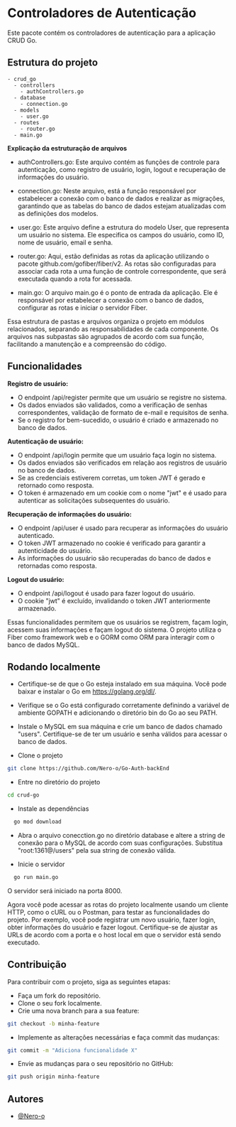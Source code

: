 
# Controladores de Autenticação
Este pacote contém os controladores de autenticação para a aplicação CRUD Go.





## Estrutura do projeto
```
- crud_go
  - controllers
    - authControllers.go
  - database
    - connection.go
  - models
    - user.go
  - routes
    - router.go
  - main.go

```
**Explicação da estruturação de arquivos**
- authControllers.go: Este arquivo contém as funções de controle para autenticação, como registro de usuário, login, logout e recuperação de informações do usuário.

- connection.go: Neste arquivo, está a função responsável por estabelecer a conexão com o banco de dados e realizar as migrações, garantindo que as tabelas do banco de dados estejam atualizadas com as definições dos modelos.

- user.go: Este arquivo define a estrutura do modelo User, que representa um usuário no sistema. Ele especifica os campos do usuário, como ID, nome de usuário, email e senha.

- router.go: Aqui, estão definidas as rotas da aplicação utilizando o pacote github.com/gofiber/fiber/v2. As rotas são configuradas para associar cada rota a uma função de controle correspondente, que será executada quando a rota for acessada.

- main.go: O arquivo main.go é o ponto de entrada da aplicação. Ele é responsável por estabelecer a conexão com o banco de dados, configurar as rotas e iniciar o servidor Fiber.


Essa estrutura de pastas e arquivos organiza o projeto em módulos relacionados, separando as responsabilidades de cada componente. Os arquivos nas subpastas são agrupados de acordo com sua função, facilitando a manutenção e a compreensão do código.
## Funcionalidades
**Registro de usuário:**
- O endpoint /api/register permite que um usuário se registre no sistema.
- Os dados enviados são validados, como a verificação de senhas correspondentes, validação de formato de e-mail e requisitos de senha.
- Se o registro for bem-sucedido, o usuário é criado e armazenado no banco de dados.

**Autenticação de usuário:**

- O endpoint /api/login permite que um usuário faça login no sistema.
- Os dados enviados são verificados em relação aos registros de usuário no banco de dados.
- Se as credenciais estiverem corretas, um token JWT é gerado e retornado como resposta.
- O token é armazenado em um cookie com o nome "jwt" e é usado para autenticar as solicitações subsequentes do usuário.

**Recuperação de informações do usuário:**

- O endpoint /api/user é usado para recuperar as informações do usuário autenticado.
- O token JWT armazenado no cookie é verificado para garantir a autenticidade do usuário.
- As informações do usuário são recuperadas do banco de dados e retornadas como resposta.

**Logout do usuário:**

- O endpoint /api/logout é usado para fazer logout do usuário.
- O cookie "jwt" é excluído, invalidando o token JWT anteriormente armazenado.

Essas funcionalidades permitem que os usuários se registrem, façam login, acessem suas informações e façam logout do sistema. O projeto utiliza o Fiber como framework web e o GORM como ORM para interagir com o banco de dados MySQL.
## Rodando localmente

- Certifique-se de que o Go esteja instalado em sua máquina. Você pode baixar e instalar o Go em https://golang.org/dl/. 

- Verifique se o Go está configurado corretamente definindo a variável de ambiente GOPATH e adicionando o diretório bin do Go ao seu PATH.

- Instale o MySQL em sua máquina e crie um banco de dados chamado "users". Certifique-se de ter um usuário e senha válidos para acessar o banco de dados.

- Clone o projeto

```bash
git clone https://github.com/Nero-o/Go-Auth-backEnd
```

- Entre no diretório do projeto

```bash
cd crud-go
```

- Instale as dependências

```bash
  go mod download
```

- Abra o arquivo conecction.go no diretório database e altere a string de conexão para o MySQL de acordo com suas configurações. Substitua "root:1361@/users" pela sua string de conexão válida.

- Inicie o servidor

```bash
  go run main.go
```
O servidor será iniciado na porta 8000.

Agora você pode acessar as rotas do projeto localmente usando um cliente HTTP, como o cURL ou o Postman, para testar as funcionalidades do projeto. Por exemplo, você pode registrar um novo usuário, fazer login, obter informações do usuário e fazer logout. Certifique-se de ajustar as URLs de acordo com a porta e o host local em que o servidor está sendo executado.
## Contribuição
Para contribuir com o projeto, siga as seguintes etapas:

- Faça um fork do repositório.
- Clone o seu fork localmente.
- Crie uma nova branch para a sua feature:
```bash
git checkout -b minha-feature
```
- Implemente as alterações necessárias e faça commit das mudanças:
```bash
git commit -m "Adiciona funcionalidade X"
```
- Envie as mudanças para o seu repositório no GitHub:
```bash
git push origin minha-feature
```

## Autores

- [@Nero-o](https://github.com/Nero-o)

